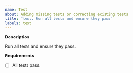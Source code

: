 ```yaml
---
name: Test
about: Adding missing tests or correcting existing tests
title: "test: Run all tests and ensure they pass"
labels: test
---
```


**Description**

Run all tests and ensure they pass.

**Requirements**

- [ ] All tests pass.
